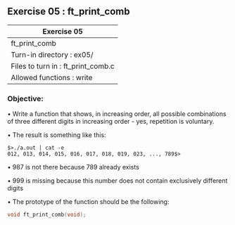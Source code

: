 ## Exercise 05 : ft_print_comb

|               Exercise 05             |
|---------------------------------------|
|             ft_print_comb             |
| Turn-in directory : ex05/             |
| Files to turn in : ft_print_comb.c    |
| Allowed functions : write             |

 ### Objective: 

• Write a function that shows, in increasing order, all possible combinations of three different digits in increasing order - yes, repetition is voluntary.

• The result is something like this:

<pre><code>$>./a.out | cat -e
012, 013, 014, 015, 016, 017, 018, 019, 023, ..., 789$></pre></code>

• 987 is not there because 789 already exists

• 999 is missing because this number does not contain exclusively different digits

• The prototype of the function should be the following:
```C
void ft_print_comb(void);
```
